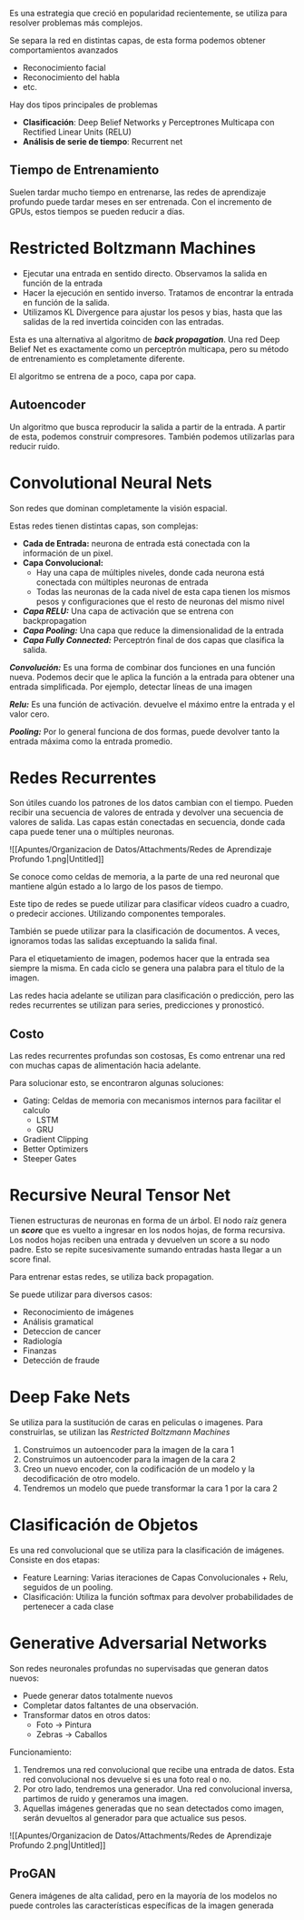 Es una estrategia que creció en popularidad recientemente, se utiliza para resolver problemas más complejos.

Se separa la red en distintas capas, de esta forma podemos obtener comportamientos avanzados

- Reconocimiento facial
- Reconocimiento del habla
- etc.

Hay dos tipos principales de problemas

- **Clasificación**: Deep Belief Networks y Perceptrones Multicapa con Rectified Linear Units (RELU)
- **Análisis de serie de tiempo**: Recurrent net

## Tiempo de Entrenamiento

Suelen tardar mucho tiempo en entrenarse, las redes de aprendizaje profundo puede tardar meses en ser entrenada. Con el incremento de GPUs, estos tiempos se pueden reducir a días.

# Restricted Boltzmann Machines

- Ejecutar una entrada en sentido directo. Observamos la salida en función de la entrada
- Hacer la ejecución en sentido inverso. Tratamos de encontrar la entrada en función de la salida.
- Utilizamos KL Divergence para ajustar los pesos y bias, hasta que las salidas de la red invertida coinciden con las entradas.

Esta es una alternativa al algoritmo de ***back propagation***. Una red Deep Belief Net es exactamente como un perceptrón multicapa, pero su método de entrenamiento es completamente diferente.

El algoritmo se entrena de a poco, capa por capa.

## Autoencoder

Un algoritmo que busca reproducir la salida a partir de la entrada. A partir de esta, podemos construir compresores. También podemos utilizarlas para reducir ruido.

# Convolutional Neural Nets

Son redes que dominan completamente la visión espacial.

Estas redes tienen distintas capas, son complejas:

- **Cada de Entrada:** neurona de entrada está conectada con la información de un pixel.
- **Capa Convolucional:**
    - Hay una capa de múltiples niveles, donde cada neurona está conectada con múltiples neuronas de entrada
    - Todas las neuronas de la cada nivel de esta capa tienen los mismos pesos y configuraciones que el resto de neuronas del mismo nivel
- ***Capa RELU:*** Una capa de activación que se entrena con backpropagation
- ***Capa Pooling:*** Una capa que reduce la dimensionalidad de la entrada
- ***Capa Fully Connected:*** Perceptrón final de dos capas que clasifica la salida.

***Convolución:*** Es una forma de combinar dos funciones en una función nueva. Podemos decir que le aplica la función a la entrada para obtener una entrada simplificada. Por ejemplo, detectar líneas de una imagen

***Relu:*** Es una función de activación. devuelve el máximo entre la entrada y el valor cero.

***Pooling:*** Por lo general funciona de dos formas, puede devolver tanto la entrada máxima como la entrada promedio.

# Redes Recurrentes

Son útiles cuando los patrones de los datos cambian con el tiempo. Pueden recibir una secuencia de valores de entrada y devolver una secuencia de valores de salida. Las capas están conectadas en secuencia, donde cada capa puede tener una o múltiples neuronas.

![[Apuntes/Organizacion de Datos/Attachments/Redes de Aprendizaje Profundo 1.png|Untitled]]

Se conoce como celdas de memoria, a la parte de una red neuronal que mantiene algún estado a lo largo de los pasos de tiempo.

Este tipo de redes se puede utilizar para clasificar vídeos cuadro a cuadro, o predecir acciones. Utilizando componentes temporales. 

También se puede utilizar para la clasificación de documentos. A veces, ignoramos todas las salidas exceptuando la salida final.

Para el etiquetamiento de imagen, podemos hacer que la entrada sea siempre la misma. En cada ciclo se genera una palabra para el título de la imagen.

Las redes hacia adelante se utilizan para clasificación o predicción, pero las redes recurrentes se utilizan para series, predicciones y pronosticó.

## Costo

Las redes recurrentes profundas son costosas, Es como entrenar una red con muchas capas de alimentación hacia adelante. 

Para solucionar esto, se encontraron algunas soluciones:

- Gating: Celdas de memoria con mecanismos internos para facilitar el calculo
    - LSTM
    - GRU
- Gradient Clipping
- Better Optimizers
- Steeper Gates

# Recursive Neural Tensor Net

Tienen estructuras de neuronas en forma de un árbol. El nodo raíz genera un ***score*** que es vuelto a ingresar en los nodos hojas, de forma recursiva. Los nodos hojas reciben una entrada y devuelven un score a su nodo padre. Esto se repite sucesivamente sumando entradas hasta llegar a un score final. 

Para entrenar estas redes, se utiliza back propagation.

Se puede utilizar para diversos casos:

- Reconocimiento de imágenes
- Análisis gramatical
- Deteccion de cancer
- Radiología
- Finanzas
- Detección de fraude

# Deep Fake Nets

Se utiliza para la sustitución de caras en peliculas o imagenes. Para construirlas, se utilizan las *Restricted Boltzmann Machines*

1. Construimos un autoencoder para la imagen de la cara 1
2. Construimos un autoencoder para la imagen de la cara 2
3. Creo un nuevo encoder, con la codificación de un modelo y la decodificación de otro modelo.
4. Tendremos un modelo que puede transformar la cara 1 por la cara 2

# Clasificación de Objetos

Es una red convolucional que se utiliza para la clasificación de imágenes. Consiste en dos etapas:

- Feature Learning: Varias iteraciones de Capas Convolucionales + Relu, seguidos de un pooling.
- Clasificación: Utiliza la función softmax para devolver probabilidades de pertenecer a cada clase

# Generative Adversarial Networks

Son redes neuronales profundas no supervisadas que generan datos nuevos:

- Puede generar datos totalmente nuevos
- Completar datos faltantes de una observación.
- Transformar datos en otros datos:
    - Foto → Pintura
    - Zebras → Caballos

Funcionamiento:

1. Tendremos una red convolucional que recibe una entrada de datos. Esta red convolucional nos devuelve si es una foto real o no.
2. Por otro lado, tendremos una generador. Una red convolucional inversa, partimos de ruido y generamos una imagen.
3. Aquellas imágenes generadas que no sean detectados como imagen, serán devueltos al generador para que actualice sus pesos.

![[Apuntes/Organizacion de Datos/Attachments/Redes de Aprendizaje Profundo 2.png|Untitled]]

## ProGAN

Genera imágenes de alta calidad, pero en la mayoría de los modelos no puede controles las características específicas  de la imagen generada